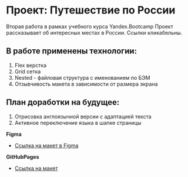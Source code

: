 # Проект: Путешествие по России
Вторая работа в рамках учебного курса Yandex.Bootcamp
Проект рассказывает об интересных местах в России. Ссылки кликабельны.

## В работе применены технологии:
1. Flex верстка
2. Grid сетка
3. Nested - файловая структура с именованием по БЭМ
4. Отзывчивость макета в зависимости от размера экрана

## План доработки на будущее:
1. Отрисовка англоязычной версии с адаптацией текста
2. Активное переключение языка в шапке страницы

**Figma**

* [Ссылка на макет в Figma](https://www.figma.com/file/5S2WSbEFL6awjVWJ0NWL8Q/Sprint-3_-Russia-_-desktop-mobile?node-id=28503%3A0)


**GitHubPages**

* [Ссылка на макет](https://alexndrkorol.github.io/russian-travel-bootcamp/)


